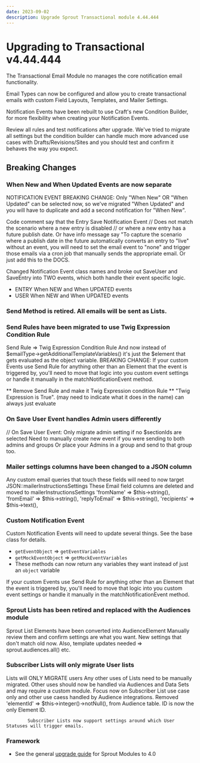 ```yaml
---
date: 2023-09-02
description: Upgrade Sprout Transactional module 4.44.444
---
```


# Upgrading to Transactional v4.44.444

The Transactional Email Module no manages the core notification email functionality.

Email Types can now be configured and allow you to create transactional emails with custom Field Layouts, Templates, and Mailer Settings.

Notification Events have been rebuilt to use Craft's new Condition Builder, for more flexibility when creating your Notification Events.

Review all rules and test notifications after upgrade. We've tried to migrate all settings but the condition builder can handle much more advanced use cases with Drafts/Revisions/Sites and you should test and confirm it behaves the way you expect.

## Breaking Changes

### When New and When Updated Events are now separate

NOTIFICATION EVENT BREAKING CHANGE: Only "When New" OR "When Updated" can be selected now, so we've migrated "When Updated" and you will have to duplicate and add a second notification for "When New".

Code comment say that the Entry Save Notification Event
// Does not match the scenario where a new entry is disabled
// or where a new entry has a future publish date.
Or have info message say "To capture the scenario where a publish date in the future automatically converts an entry to "live" without an event, you will need to set the
email event to "none" and trigger those emails via a cron job that manually sends the appropriate email.
Or just add this to the DOCS.

Changed Notification Event class names and broke out SaveUser and SaveEntry into TWO events, which both handle their event specific logic.

- ENTRY When NEW and When UPDATED events
- USER When NEW and When UPDATED events

### Send Method is retired. All emails will be sent as Lists.

### Send Rules have been migrated to use Twig Expression Condition Rule

Send Rule => Twig Expression Condition Rule
And now instead of $emailType->getAdditionalTemplateVariables()
it's just the $element that gets evaluated as the object variable.
BREAKING CHANGE: If your custom Events use Send Rule for anything other
than an Element that the event is triggered by, you'll need to move that
logic into you custom event settings or handle it manually in the matchNotificationEvent
method.

** Remove Send Rule and make it Twig Expression condition Rule
** "Twig Expression is True". (may need to indicate what it does in the name)
    can always just evaluate

### On Save User Event handles Admin users differently

// On Save User Event: Only migrate admin setting if no $sectionIds are selected
Need to manually create new event if you were sending to both admins and groups
Or place your Admins in a group and send to that group too.

### Mailer settings columns have been changed to a JSON column

Any custom email queries that touch these fields will need to now target JSON::mailerInstructionsSettings
These Email field columns are deleted and moved to mailerInstructionsSettings
'fromName' => $this->string(),
'fromEmail' => $this->string(),
'replyToEmail' => $this->string(),
'recipients' => $this->text(),

### Custom Notification Event

Custom Notification Events will need to update several things. See the base class for details.

- `getEventObject` => `getEventVariables`
- `getMockEventObject` => `getMockEventVariables`
- These methods can now return any variables they want instead of just an `object` variable

If your custom Events use Send Rule for anything other
than an Element that the event is triggered by, you'll need to move that
logic into you custom event settings or handle it manually in the matchNotificationEvent
method.

### Sprout Lists has been retired and replaced with the Audiences module

Sprout List Elements have been converted into AudienceElement
Manually review them and confirm settings are what you want. New settings that don't match old now.
Also, template updates needed => sprout.audiences.all() etc.

### Subscriber Lists will only migrate User lists

Lists will ONLY MIGRATE users
Any other uses of Lists need to be manually migrated.
Other uses should now be handled via Audiences and Data Sets and may require a custom module.
Focus now on Subscriber List use case only and other use caess handled by Audience integrations.
Removed 'elementId' => $this->integer()->notNull(), from Audience table. ID is now the only Element ID.

            Subscriber Lists now support settings around which User Statuses will trigger emails.

### Framework

- See the general [upgrade guide][#400-framework] for Sprout Modules to 4.0

[#400-framework]: ../updates/4.0.0-framework.md
